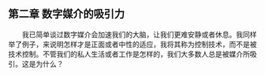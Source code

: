 ## 第二章 数字媒介的吸引力

&emsp;&emsp;我已简单谈过数字媒介会加速我们的大脑，让我们更难安静或者休息。我同样举了例子，来说明怎样才是正面或者中性的适应，我将其称为控制技术，而不是被技术控制。不管我们的私人生活或者工作是怎样的，我们大多数人总是被媒介所吸引。这是为什么？